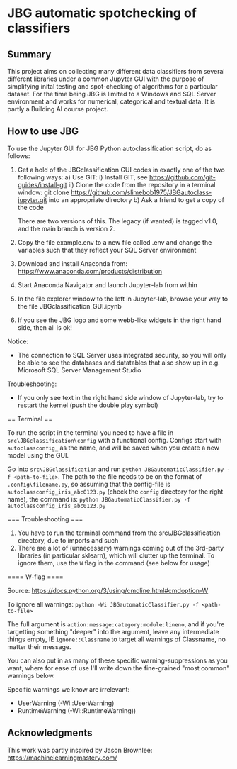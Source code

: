 <!--THE README INSTRUCTION FILE FOR JBG classification with an additional Jupyter GUI.-->
# JBG automatic spotchecking of classifiers

## Summary
This project aims on collecting many different data classifiers from several different
libraries under a common Jupyter GUI with the purpose of simplifying inital testing and 
spot-checking of algorithms for a particular dataset. For the time being JBG is limited
to a Windows and SQL Server environment and works for numerical, categorical and textual
data. It is partly a Building AI course project.

## How to use JBG
To use the Jupyter GUI for JBG Python autoclassification script, do as follows:

1. Get a hold of the JBGclassification GUI codes in exactly one of the two following ways:
    a) Use GIT:
        i) Install GIT, see https://github.com/git-guides/install-git 
        ii) Clone the code from the repository in a terminal window: 
                git clone https://github.com/slimebob1975/JBGautoclass-jupyter.git
            into an appropriate directory
    b) Ask a friend to get a copy of the code

    There are two versions of this. The legacy (if wanted) is tagged v1.0, and the main branch is version 2.

2. Copy the file example.env to a new file called .env and change
       the variables such that they reflect your SQL Server environment
       
3. Download and install Anaconda from: https://www.anaconda.com/products/distribution

4. Start Anaconda Navigator and launch Jupyter-lab from within

5. In the file explorer window to the left in Jupyter-lab, browse your way to the file
    JBGclassification_GUI.ipynb
6. If you see the JBG logo and some webb-like widgets in the right hand side, then all is ok!
    
Notice:
* The connection to SQL Server uses integrated security, so you will only be able to see the
databases and datatables that also show up in e.g. Microsoft SQL Server Management Studio
    
Troubleshooting:
* If you only see text in the right hand side window of Jupyter-lab, try to restart the kernel
(push the double play symbol)

== Terminal ==

To run the script in the terminal you need to have a file in `src\JBGclassification\config` with a functional config. 
Configs start with `autoclassconfig_` as the name, and will be saved when you create a new model using the GUI.

Go into `src\JBGclassification` and run `python JBGautomaticClassifier.py -f <path-to-file>`. The path to the file needs to
be on the format of `.config\filename.py`, so assuming that the config-file is `autoclassconfig_iris_abc0123.py` 
(check the `config` directory for the right name), the command is: `python JBGautomaticClassifier.py -f autoclassconfig_iris_abc0123.py`

=== Troubleshooting ===

1. You have to run the terminal command from the src\JBGclassification directory, due to imports and such
2. There are a lot of (unnecessary) warnings coming out of the 3rd-party libraries (in particular sklearn), which will clutter up
the terminal. To ignore them, use the `W` flag in the command (see below for usage)

==== W-flag ====

Source: https://docs.python.org/3/using/cmdline.html#cmdoption-W

To ignore all warnings: `python -Wi JBGautomaticClassifier.py -f <path-to-file>`

The full argument is `action:message:category:module:lineno`, and if you're targetting something "deeper" into the argument, leave any
intermediate things empty, IE `ignore::Classname` to target all warnings of Classname, no matter their message.

You can also put in as many of these specific warning-suppressions as you want, where for ease of use I'll write down the fine-grained
"most common" warnings below.

Specific warnings we know are irrelevant:
* UserWarning (-Wi::UserWarning)
* RuntimeWarning (-Wi::RuntimeWarning))

## Acknowledgments
This work was partly inspired by Jason Brownlee: https://machinelearningmastery.com/
